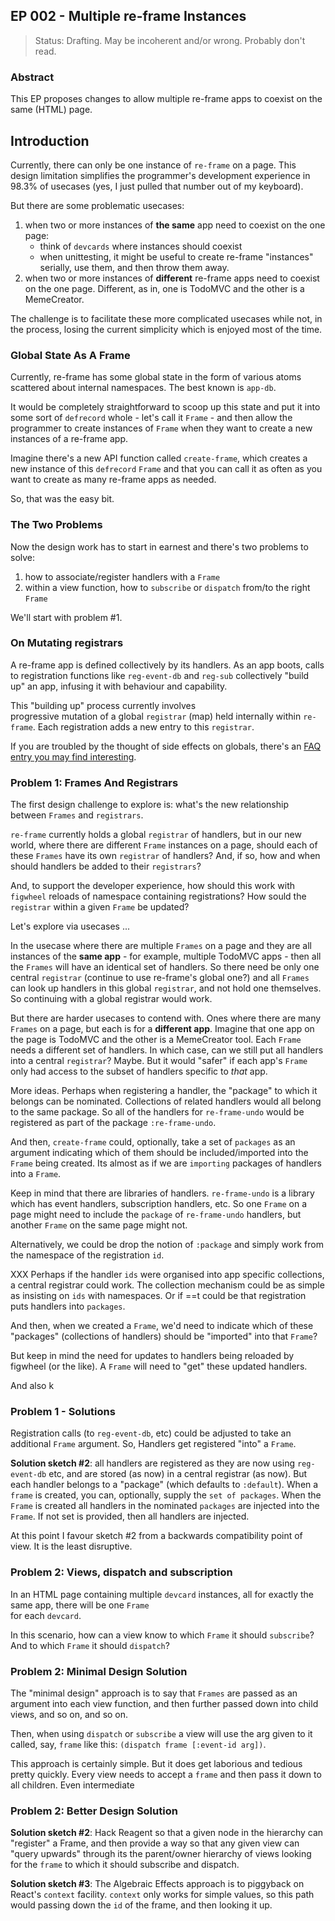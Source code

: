 ## EP 002 - Multiple re-frame Instances  

> Status: Drafting. May be incoherent and/or wrong. Probably don't read.

### Abstract

This EP proposes changes to allow multiple
re-frame apps to coexist on the same (HTML) page.
 
## Introduction 

Currently, there can only be one instance of `re-frame` on a page.
This design limitation simplifies the programmer's development
experience in 98.3% of usecases (yes, I just pulled that number out of my keyboard). 

But there are some problematic usecases: 
  1. when two or more instances of **the same** app need to coexist on the one page:
     - think of `devcards` where instances should coexist 
     - when unittesting, it might be useful to create re-frame "instances" serially, 
       use them, and then throw them away.
  2. when two or more instances of **different** re-frame apps need to coexist on the one page. Different, as in, 
     one is TodoMVC and the other is a MemeCreator.

The challenge is to facilitate these more complicated usecases 
while not, in the process, losing the current simplicity which is
enjoyed most of the time. 

### Global State As A Frame

Currently, re-frame has some global state in the form of various atoms scattered 
about internal namespaces. The best known is `app-db`. 

It would be completely straightforward to scoop up this state and 
put it into some sort of `defrecord` whole - let's call it `Frame` - and 
then allow the programmer to create instances of `Frame` when they
want to create a new instances of a re-frame app.

Imagine there's a new API function 
called `create-frame`, which creates a new instance of this 
`defrecord` `Frame` and that you can call it as often as you want 
to create as many re-frame apps as needed.

So, that was the easy bit.

### The Two Problems

Now the design work has to start in earnest and there's
two problems to solve:
  1. how to associate/register handlers with a `Frame`  
  2. within a view function, how to `subscribe`
     or `dispatch` from/to the right `Frame`

We'll start with problem #1.

### On Mutating registrars

A re-frame app is defined collectively by its handlers. As an app boots, 
calls to registration functions like `reg-event-db` and `reg-sub` 
collectively "build up" an app, infusing it with behaviour and capability.

This "building up" process currently involves  
progressive mutation of a global `registrar` (map) held internally within `re-frame`. 
Each registration adds a new entry to this `registrar`. 

If you are troubled by the thought of side effects on globals, there's 
an [FAQ entry you may find interesting](https://github.com/Day8/re-frame/blob/master/docs/FAQs/ViewsOnGlobalRegistration.md).

### Problem 1:  Frames And Registrars

The first design challenge to explore is: what's the new relationship between 
`Frames` and `registrars`.

`re-frame` currently holds a global `registrar` of handlers, but in our new world,
where there are different `Frame` instances on a page, should each of these `Frames`
have its own `registrar` of handlers?  And, if so, how and when
should handlers be added to their `registrars`?

And, to support the developer experience, how should this 
work with `figwheel` reloads of namespace containing registrations? 
How sould the `registrar` within a given `Frame` be updated?

Let's explore via usecases ...

In the usecase where there are multiple `Frames` on a page and they are 
all instances of the **same app** - for example, multiple TodoMVC apps - then all the
`Frames` will have an identical set of handlers. So there need be only one central
`registrar` (continue to use re-frame's global one?) and all `Frames` can look up 
handlers in this global `registrar`, and not hold one themselves. So continuing with 
a global registrar would work.

But there are harder usecases to contend with. Ones where 
there are many `Frames` on a page, but each is for a **different 
app**.
Imagine that one app on the page is TodoMVC and the other is a MemeCreator tool.
Each `Frame` needs a different set of handlers.
In which case, can we still put all handlers
into a central `registrar`?  Maybe. But it would "safer" if each app's `Frame` only had 
access to the subset of handlers specific to *that* app.

More ideas. Perhaps when registering a handler, the "package" to which it belongs can be nominated. 
Collections of related handlers would all belong to the same package.  So all of the 
handlers for `re-frame-undo` would be registered as part of the package `:re-frame-undo`.

And then, `create-frame` could, optionally, take a set of `packages` as an argument 
indicating which of them should be included/imported into the `Frame` being created.  Its almost as 
if we are `importing` packages of handlers into a `Frame`. 

Keep in mind that there are libraries of handlers. `re-frame-undo` is a library 
which has event handlers, subscription handlers, etc. So one `Frame` on a page 
might need to include the `package` of `re-frame-undo` handlers, but another 
`Frame` on the same page might not.

Alternatively, we could be drop the notion of `:package` and simply work from the 
namespace of the registration `id`.

XXX Perhaps if the handler `ids` were organised into app specific collections, a 
central registrar could work.  The collection mechanism could be as simple as insisting 
on `ids` with namespaces.  Or if ==t could be that registration puts handlers into `packages`.

And then, when we created a `Frame`, we'd need 
to indicate which of these "packages" (collections of handlers) should be 
"imported" into that `Frame`?

But keep in mind the need for updates to handlers being reloaded by figwheel (or the like). 
A `Frame` will need to "get" these updated handlers. 

And also k

### Problem 1 - Solutions

Registration calls (to `reg-event-db`, etc) could be adjusted to 
take an additional `Frame` argument. So, Handlers get registered "into" a `Frame`.



**Solution sketch #2**: all handlers are registered as they are now 
using `reg-event-db` etc, and are
stored (as now) in a central registrar (as now). But each handler belongs to a 
"package" (which defaults to `:default`). When a `frame` is created, you 
can, optionally, supply the `set of packages`. When the `Frame` is created 
all handlers in the nominated `packages` are injected into the 
`Frame`. If not set is provided, then all handlers are injected. 

At this point I favour sketch #2 from a backwards compatibility 
point of view. It is the least disruptive. 

### Problem 2: Views, dispatch and subscription 

In an HTML page containing multiple `devcard` instances,
all for exactly the same app, there will be one `Frame`  
for each `devcard`.

In this scenario, how can a view know to which 
`Frame` it should `subscribe`? And to which `Frame` it should 
`dispatch`?

### Problem 2: Minimal Design Solution 

The "minimal design" approach is to say that 
`Frames` are passed as an argument into 
each view function, and then further passed down into 
child views, and so on, and so on.

Then, when using `dispatch` or `subscribe` a view will 
use the arg given to it called, say, `frame` like this:
`(dispatch frame [:event-id arg])`.

This approach is certainly simple. But it does get laborious
and tedious pretty quickly. Every view needs to accept a `frame`
and then pass it down to all children. Even intermediate

### Problem 2: Better Design Solution 



**Solution sketch #2**: Hack Reagent so that a given node in 
the hierarchy can "register" a Frame, and then provide a 
way so that any given view can "query upwards" through its 
the parent/owner hierarchy of views 
looking for the `frame` to which it should subscribe and dispatch. 

**Solution sketch #3**: The Algebraic  Effects approach is to 
piggyback on React's `context` facility. `context` only works for simple values, so 
this path would passing down the `id` of the frame, and then 
looking it up.


